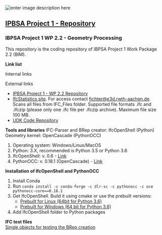 
![enter image description here](https://ibpsa.github.io/project1/assets/IBPSA-project1.png)

## [IPBSA Project 1 - Repository](https://github.com/ibpsa/project1)  

### IBPSA Project 1 WP 2.2 - Geometry Processing

This repository is the coding repository of IBPSA Project 1 Work Package 2.2 (BIM).

**Link list**
  
Internal links  

  
External links     
* [IPBSA Project 1 - WP 2.2 Repository](https://github.com/ibpsa/project1/tree/master/wp_2_2_bim)  
* [IfcStatistics site](https://ibpsa-project-1.e3d.rwth-aachen.de/IfcStats/). For access contact fichter@e3d.rwth-aachen.de. Scans all files from IFC_Files folder. Supported file formats .ifc and .ifczip (please only one .ifc file per .ifczip archive). Maximum file size 100 MB.
* [UDK Code Repository](https://github.com/UdK-VPT/BIM2Modelica)

**Tools and libraries** 
IFC-Parser and BRep creator: IfcOpenShell (Python)  
Geometry kernel: OpenCascade (PythonOCC)  
 1. Operating system: Windows/Linux/MacOS  
 2. Python: 3.X, recommended is Python 3.5 or Python 3.6  
 3. IfcOpenShell: v. 0.6 - [Link](https://github.com/IfcOpenShell/IfcOpenShell)  
 4. PythonOCC: v. 0.18.1 (OpenCascade) - [Link](https://github.com/tpaviot/pythonocc) 

**Installation of IfcOpenShell and PythonOCC**  
 1. Install Conda  
 2. Run `conda install -c conda-forge -c dlr-sc -c pythonocc -c oce pythonocc-core==0.18.1`
 3. Get IfcOpenShell. Build it using cmake or use the prebuilt versions: 
    - [Prebuilt for Linux (64bit for Python 3.6)](https://s3.amazonaws.com/ifcopenshell-builds/ifcopenshell-python-36-v0.6.0-33cbcc2-linux64.zip)   
     - [Prebuilt for Windows (64 bit for Python 3.6)](https://s3.amazonaws.com/ifcopenshell-builds/ifcopenshell-python-36-v0.6.0-33cbcc2-win64.zip)  
 4. Add IfcOpenShell folder to Python packages

**IFC test files**    
[Single objects for testing the BRep creation](https://github.com/IfcOpenShell/files)


